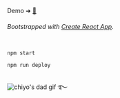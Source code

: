 Demo ➜ [🌽](https://sucrete.github.io/max-app/)

###### Bootstrapped with [Create React App](https://github.com/facebook/create-react-app).

```

npm start

npm run deploy


```

![chiyo's dad gif](https://66.media.tumblr.com/b617326310b2a323f16c2dc8f7d8a48d/1cec31ea271359b0-d6/s100x200/8dd892cfe6d28512951a97a0094e7fa31ebbb528.gif "Father Cat") ࿐

